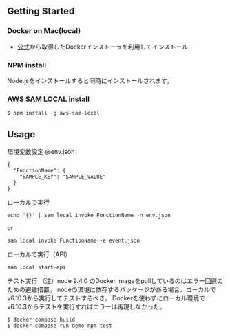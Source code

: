 ## Getting Started
### Docker on Mac(local)
 * [公式](https://www.docker.com/community-edition#/mac)から取得したDockerインストーラを利用してインストール

### NPM install
Node.jsをインストールすると同時にインストールされます。

### AWS SAM LOCAL install
```
$ npm install -g aws-sam-local
```

## Usage

環境変数設定 @env.json
```
{
  "FunctionName": {
    "SAMPLE_KEY": "SAMPLE_VALUE"
  }
}
```

ローカルで実行
```
echo '{}' | sam local invoke FunctionName -n env.json
```
or
```
sam local invoke FunctionName -e event.json
```

ローカルで実行（API）
```
sam local start-api
```

テスト実行
（注）node 9.4.0 のDocker imageをpullしているのはエラー回避のための避難措置。
nodeの環境に依存するパッケージがある場合、ローカルでv6.10.3から実行してテストするべき。
Dockerを使わずにローカル環境でv6.10.3からテストを実行すればエラーは再現しなかった。
```
$ docker-compose build
$ docker-compose run demo npm test
```
